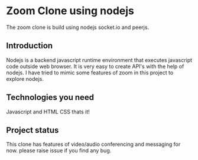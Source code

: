 # Zoom Clone using nodejs 
The zoom clone is build using nodejs socket.io and peerjs.

## Introduction
Nodejs is a backend javascript runtime environment that executes javascript code outside web browser.
It is very easy to create API's with the help of nodejs. I have tried to mimic some features of zoom in this project to explore nodejs.

## Technologies you need
Javascript and HTML CSS thats it!

## Project status
This clone has features of video/audio conferencing and messaging for now.
please raise issue if you find any bug.

